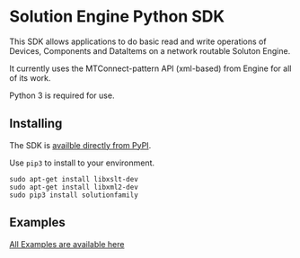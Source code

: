 # Solution Engine Python SDK

This SDK allows applications to do basic read and write operations of Devices, Components and DataItems on a network routable Soluton Engine.

It currently uses the MTConnect-pattern API (xml-based) from Engine for all of its work.

Python 3 is required for use.

## Installing

The SDK is [availble directly from PyPI](https://pypi.org/project/solutionfamily/).

Use `pip3` to install to your environment.

```
sudo apt-get install libxslt-dev
sudo apt-get install libxml2-dev
sudo pip3 install solutionfamily
```

## Examples

[All Examples are available here](examples/readme.md)
